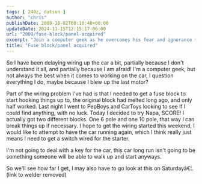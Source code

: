 ```yaml
---
tags: [ 240z, datsun ]
author: "chris"
publishDate: 2009-10-02T00:10:40+00:00
updateDate: 2024-11-15T12:15:17-06:00
url: "2009/fuse-block/panel-acquired"
excerpt: "Join a computer geek as he overcomes his fear and ignorance to wire up his car himself - featuring a trip to Napa and upcoming plans."
title: "Fuse block/panel acquired"
---
```


So I have been delaying wiring up the car a bit, partially because I don't understand it all, and partially because I am afraid! I'm a computer geek, but not always the best when it comes to working on the car, I question everything I do, maybe because I blew up the last motor?

Part of the wiring problem I've had is that I needed to get a fuse block to start hooking things up to, the original block had melted long ago, and only half worked. Last night I went to PepBoys and CarToys looking to see if I could find anything, with no luck. Today I decided to try Napa, SCORE! I actually got two different blocks. One 6 pole and one 10 pole, that way I can break things up if necessary. I hope to get the wiring started this weekend, I would like to attempt to have the car running again, which I think really just means I need to get a switch wired for the starter.

I'm not going to deal with a key for the car, this car long run isn't going to be something someone will be able to walk up and start anyways.

So we'll see how far I get, I may also have to go look at this on Saturdayâ€¦. (link to welder removed)
